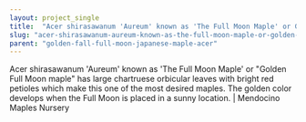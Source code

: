 ```yaml
---
layout: project_single
title:  "Acer shirasawanum 'Aureum' known as 'The Full Moon Maple' or Golden Full Moon maple has large chartruese orbicular leaves with bright red petioles which make this one of the most desired maples. The golden color develops when the Full Moon is place"
slug: "acer-shirasawanum-aureum-known-as-the-full-moon-maple-or-golden-full-moon-maple-has"
parent: "golden-fall-full-moon-japanese-maple-acer"
---
```

Acer shirasawanum 'Aureum' known as 'The Full Moon Maple' or "Golden Full Moon maple" has large chartruese orbicular leaves with bright red petioles which make this one of the most desired maples. The golden color develops when the Full Moon is placed in a sunny location. | Mendocino Maples Nursery